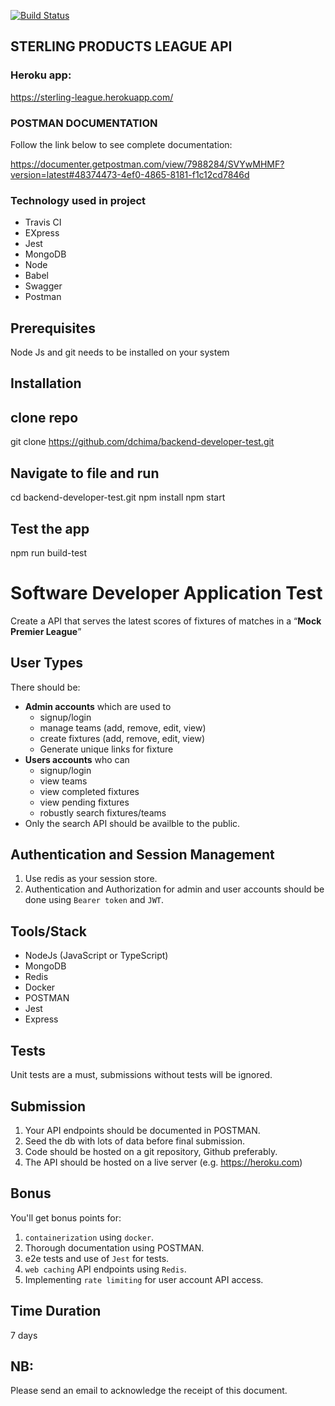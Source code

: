 [![Build Status](https://travis-ci.org/dchima/backend-developer-test.svg?branch=develop)](https://travis-ci.org/dchima/backend-developer-test)



## STERLING PRODUCTS LEAGUE API 


### Heroku app: 
https://sterling-league.herokuapp.com/

### POSTMAN DOCUMENTATION 
Follow the link below to see complete documentation:

https://documenter.getpostman.com/view/7988284/SVYwMHMF?version=latest#48374473-4ef0-4865-8181-f1c12cd7846d

### Technology used in project

- Travis CI 
- EXpress
- Jest
- MongoDB 
- Node
- Babel
- Swagger 
- Postman

## Prerequisites

Node Js and git needs to be installed on your system

## Installation

## clone repo
git clone https://github.com/dchima/backend-developer-test.git

## Navigate to file and run
cd backend-developer-test.git
npm install
npm start

## Test the app
npm run build-test


# Software Developer Application Test

Create a API that serves the latest scores of fixtures of matches in a “**Mock Premier League**”

## User Types

There should be:

- **Admin accounts** which are used to
  - signup/login
  - manage teams (add, remove, edit, view)
  - create fixtures (add, remove, edit, view)
  - Generate unique links for fixture
- **Users accounts** who can
  - signup/login
  - view teams
  - view completed fixtures
  - view pending fixtures
  - robustly search fixtures/teams
- Only the search API should be availble to the public.

## Authentication and Session Management
1. Use redis as your session store.
3. Authentication and Authorization for admin and user accounts should be done using `Bearer token` and `JWT`.

## Tools/Stack

- NodeJs (JavaScript or TypeScript)
- MongoDB
- Redis
- Docker
- POSTMAN
- Jest
- Express

## Tests

Unit tests are a must, submissions without tests will be ignored.

## Submission

1. Your API endpoints should be documented in POSTMAN.
2. Seed the db with lots of data before final submission.
3. Code should be hosted on a git repository, Github preferably.
4. The API should be hosted on a live server (e.g. https://heroku.com)

## Bonus

You'll get bonus points for:
1. `containerization` using `docker`.
2. Thorough documentation using POSTMAN.
3. e2e tests and use of `Jest` for tests.
4. `web caching` API endpoints using `Redis`.
5. Implementing `rate limiting` for user account API access.

## Time Duration

7 days

## NB:

Please send an email to acknowledge the receipt of this document.
